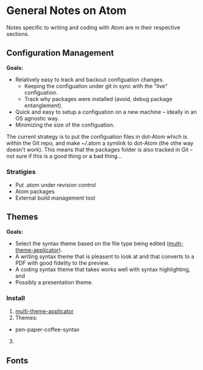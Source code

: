 # General Notes on Atom

Notes specific to writing and coding with Atom are in their respective sections.

## Configuration Management

**Goals:**

* Relatively easy to track and backout configuation changes.
  * Keeping the configuation under git in sync with the "live" configuation.
  * Track why packages were installed (avoid, debug package entanglement).
* Quick and easy to setup a configuation on a new machine – ideally in an OS agnostic way.
* Minimizing the size of the configuation.

The current strategy is to put the configuation files in dot-Atom which is within the Git repo, and make ~/.atom a symlink to dot-Atom (the othe way doesn't work). This means that the packages folder is also tracked in Git – not sure if this is a good thing or a bad thing…

### Stratigies

* Put .atom under revision control
* Atom packages
* External build management tool

## Themes

**Goals:**

* Select the syntax theme based on the file type being edited ([multi-theme-applicator][]).
* A writing syntax theme that is pleasent to look at and that converts to a PDF with good fidelity to the preview.
* A coding syntax theme that takes works well with syntax highlighting, and
* Possibly a presentation theme.

### Install

1. [multi-theme-applicator][]
2. Themes:
  - pen-paper-coffee-syntax
3.

[multi-theme-applicator]: <https://atom.io/packages/multi-theme-applicator>

## Fonts
